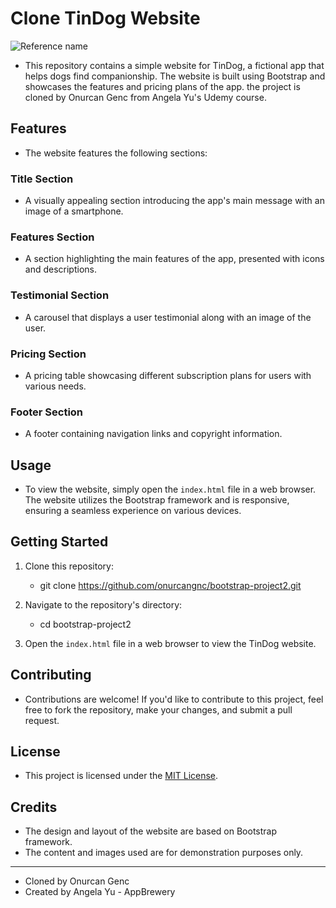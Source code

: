 # Clone TinDog Website
![Reference name](https://i.ibb.co/QM7pN8v/Screen-Shot-2023-08-07-at-20-57-43.png)


* This repository contains a simple website for TinDog, a fictional app that helps dogs find companionship. The website is built using Bootstrap and showcases the features and pricing plans of the app. the project is cloned by Onurcan Genc from Angela Yu's Udemy course.

## Features

- The website features the following sections:

### Title Section

- A visually appealing section introducing the app's main message with an image of a smartphone.

### Features Section

- A section highlighting the main features of the app, presented with icons and descriptions.

### Testimonial Section

- A carousel that displays a user testimonial along with an image of the user.

### Pricing Section

- A pricing table showcasing different subscription plans for users with various needs.

### Footer Section

- A footer containing navigation links and copyright information.

## Usage

- To view the website, simply open the `index.html` file in a web browser. The website utilizes the Bootstrap framework and is responsive, ensuring a seamless experience on various devices.

## Getting Started

1. Clone this repository:
   - git clone https://github.com/onurcangnc/bootstrap-project2.git

2. Navigate to the repository's directory:
   - cd bootstrap-project2

3. Open the `index.html` file in a web browser to view the TinDog website.

## Contributing

* Contributions are welcome! If you'd like to contribute to this project, feel free to fork the repository, make your changes, and submit a pull request.

## License

- This project is licensed under the [MIT License](LICENSE).

## Credits

- The design and layout of the website are based on Bootstrap framework.
- The content and images used are for demonstration purposes only.

---

- Cloned by Onurcan Genc
- Created by Angela Yu - AppBrewery
